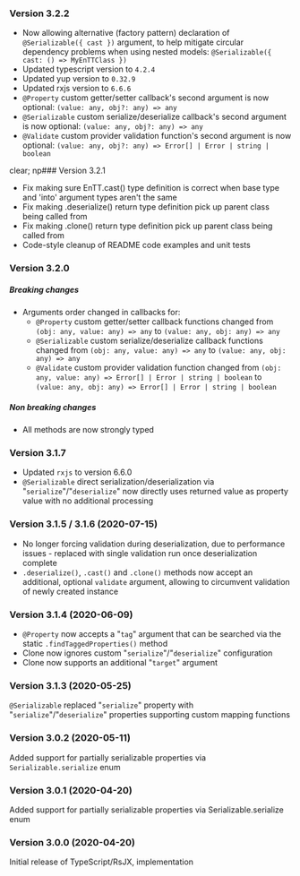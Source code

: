 ### Version 3.2.2

- Now allowing alternative (factory pattern) declaration of `@Serializable({ cast })` argument, to help mitigate circular dependency problems when using nested models: `@Serializable({ cast: () => MyEnTTClass })`
- Updated typescript version to `4.2.4`
- Updated yup version to `0.32.9`
- Updated rxjs version to `6.6.6`
- `@Property` custom getter/setter callback's second argument is now optional: `(value: any, obj?: any) => any`
- `@Serializable` custom serialize/deserialize callback's second argument is now optional: `(value: any, obj?: any) => any`
- `@Validate` custom provider validation function's second argument is now optional: `(value: any, obj?: any) => Error[] | Error | string | boolean`

clear; np### Version 3.2.1

- Fix making sure EnTT.cast() type definition is correct when base type and 'into' argument types aren't the same
- Fix making .deserialize() return type definition pick up parent class being called from
- Fix making .clone() return type definition pick up parent class being called from
- Code-style cleanup of README code examples and unit tests

### Version 3.2.0

##### Breaking changes

- Arguments order changed in callbacks for:
  - `@Property` custom getter/setter callback functions changed from `(obj: any, value: any) => any` to `(value: any, obj: any) => any`
  - `@Serializable` custom serialize/deserialize callback functions changed from `(obj: any, value: any) => any` to `(value: any, obj: any) => any`
  - `@Validate` custom provider validation function changed from `(obj: any, value: any) => Error[] | Error | string | boolean` to `(value: any, obj: any) => Error[] | Error | string | boolean`

##### Non breaking changes

- All methods are now strongly typed

### Version 3.1.7

- Updated `rxjs` to version 6.6.0
- `@Serializable` direct serialization/deserialization via "`serialize`"/"`deserialize`" now directly uses returned value as property value with no additional processing

### Version 3.1.5 / 3.1.6 (2020-07-15)

- No longer forcing validation during deserialization, due to performance issues - replaced with single validation run once deserialization complete
- `.deserialize()`, `.cast()` and `.clone()` methods now accept an additional, optional `validate` argument, allowing to circumvent validation of newly created instance

### Version 3.1.4 (2020-06-09)

- `@Property` now accepts a "`tag`" argument that can be searched via the static `.findTaggedProperties()` method
- Clone now ignores custom "`serialize`"/"`deserialize`" configuration
- Clone now supports an additional "`target`" argument

### Version 3.1.3 (2020-05-25)

`@Serializable` replaced "`serialize`" property with "`serialize`"/"`deserialize`" properties supporting custom mapping functions

### Version 3.0.2 (2020-05-11)

Added support for partially serializable properties via `Serializable.serialize` enum

### Version 3.0.1 (2020-04-20)

Added support for partially serializable properties via Serializable.serialize enum

### Version 3.0.0 (2020-04-20)

Initial release of TypeScript/RsJX, implementation
